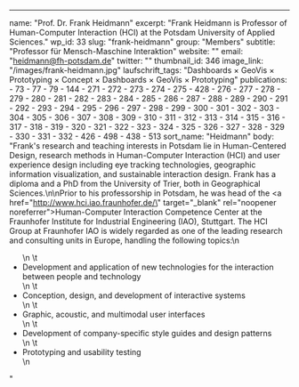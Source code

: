 ---
  name: "Prof. Dr. Frank Heidmann"
  excerpt: "Frank Heidmann is Professor of Human-Computer Interaction (HCI) at the Potsdam University of Applied Sciences."
  wp_id: 33
  slug: "frank-heidmann"
  group: "Members"
  subtitle: "Professor für Mensch-Maschine Interaktion"
  website: ""
  email: "heidmann@fh-potsdam.de"
  twitter: ""
  thumbnail_id: 346
  image_link: "/images/frank-heidmann.jpg"
  laufschrift_tags: "Dashboards × GeoVis × Prototyping × Concept × Dashboards × GeoVis × Prototyping"
  publications: 
    - 73
    - 77
    - 79
    - 144
    - 271
    - 272
    - 273
    - 274
    - 275
    - 428
    - 276
    - 277
    - 278
    - 279
    - 280
    - 281
    - 282
    - 283
    - 284
    - 285
    - 286
    - 287
    - 288
    - 289
    - 290
    - 291
    - 292
    - 293
    - 294
    - 295
    - 296
    - 297
    - 298
    - 299
    - 300
    - 301
    - 302
    - 303
    - 304
    - 305
    - 306
    - 307
    - 308
    - 309
    - 310
    - 311
    - 312
    - 313
    - 314
    - 315
    - 316
    - 317
    - 318
    - 319
    - 320
    - 321
    - 322
    - 323
    - 324
    - 325
    - 326
    - 327
    - 328
    - 329
    - 330
    - 331
    - 332
    - 426
    - 498
    - 438
    - 513
  sort_name: "Heidmann"
  body: "Frank's research and teaching interests in Potsdam lie in Human-Centered Design, research methods in Human-Computer Interaction (HCI) and user experience design including eye tracking technologies, geographic information visualization, and sustainable interaction design. Frank has a diploma and a PhD from the University of Trier, both in Geographical Sciences.\n\nPrior to his professorship in Potsdam, he was head of the <a href=\"http://www.hci.iao.fraunhofer.de/\" target=\"_blank\" rel=\"noopener noreferrer\">Human-Computer Interaction Competence Center</a> at the Fraunhofer Institute for Industrial Engineering (IAO), Stuttgart. The HCI Group at Fraunhofer IAO is widely regarded as one of the leading research and consulting units in Europe, handling the following topics:\n<ul>\n \t<li>Development and application of new technologies for the interaction between people and technology</li>\n \t<li>Conception, design, and development of interactive systems</li>\n \t<li>Graphic, acoustic, and multimodal user interfaces</li>\n \t<li>Development of company-specific style guides and design patterns</li>\n \t<li>Prototyping and usability testing</li>\n</ul>"
